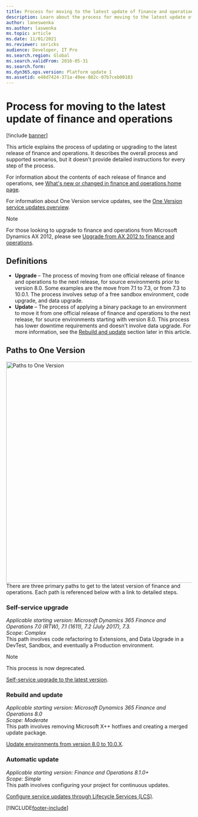 ```yaml
---
title: Process for moving to the latest update of finance and operations
description: Learn about the process for moving to the latest update of finance and operations, including definitions and an overview on paths to one version.
author: laneswenka
ms.author: laswenka
ms.topic: article
ms.date: 11/01/2021
ms.reviewer: sericks
audience: Developer, IT Pro
ms.search.region: Global
ms.search.validFrom: 2016-05-31
ms.search.form: 
ms.dyn365.ops.version: Platform update 1
ms.assetid: e48d7424-371a-49ee-882c-07b7ceb00183
---
```


# Process for moving to the latest update of finance and operations

[!include [banner](../includes/banner.md)]

This article explains the process of updating or upgrading to the latest release of finance and operations. It describes the overall process and supported scenarios, but it doesn't provide detailed instructions for every step of the process.

For information about the contents of each release of finance and operations, see [What's new or changed in finance and operations home page](../../fin-ops/get-started/whats-new-changed.md).

For information about One Version service updates, see the [One Version service updates overview](../lifecycle-services/oneversion-overview.md).

> [!Note]
> For those looking to upgrade to finance and operations from Microsoft Dynamics AX 2012, please see [Upgrade from AX 2012 to finance and operations](upgrade-overview-2012.md).

## Definitions

- **Upgrade** – The process of moving from one official release of finance and operations to the next release, for source environments prior to version 8.0. Some examples are the move from 7.1 to 7.3, or from 7.3 to 10.0.1. The process involves setup of a free sandbox environment, code upgrade, and data upgrade.
- **Update** – The process of applying a binary package to an environment to move it from one official release of finance and operations to the next release, for source environments starting with version 8.0. This process has lower downtime requirements and doesn't involve data upgrade. For more information, see the [Rebuild and update](upgrade-latest-update.md#rebuild-and-update) section later in this article.

## Paths to One Version
<img src="../migration-upgrade/media/OneVersion_Paths.png" width="600px" alt="Paths to One Version" />
There are three primary paths to get to the latest version of finance and operations.  Each path is referenced below with a link to detailed steps.

### Self-service upgrade
*Applicable starting version: Microsoft Dynamics 365 Finance and Operations 7.0 (RTW), 7.1 (1611), 7.2 (July 2017), 7.3.*<br/>
*Scope: Complex*<br/>
This path involves code refactoring to Extensions, and Data Upgrade in a DevTest, Sandbox, and eventually a Production environment. 

> [!NOTE]
> This process is now deprecated.

[Self-service upgrade to the latest version](../migration-upgrade/self-service-upgrade.md).

### Rebuild and update
*Applicable starting version: Microsoft Dynamics 365 Finance and Operations 8.0*<br/>
*Scope: Moderate*<br/>
This path involves removing Microsoft X++ hotfixes and creating a merged update package.

[Update environments from version 8.0 to 10.0.X](../migration-upgrade/appupdate-80-81.md).

### Automatic update
*Applicable starting version: Finance and Operations 8.1.0+*<br/>
*Scope: Simple*<br/>
This path involves configuring your project for continuous updates.

[Configure service updates through Lifecycle Services (LCS)](../lifecycle-services/configure-service-updates.md).



[!INCLUDE[footer-include](../../../includes/footer-banner.md)]

